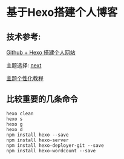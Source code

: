 # 基于Hexo搭建个人博客

## 技术参考:
[Github + Hexo 搭建个人网站](https://zhuanlan.zhihu.com/p/26625249)

主题选择: [next](https://github.com/iissnan/hexo-theme-next)

[主题个性化教程](http://shenzekun.cn/hexo%E7%9A%84next%E4%B8%BB%E9%A2%98%E4%B8%AA%E6%80%A7%E5%8C%96%E9%85%8D%E7%BD%AE%E6%95%99%E7%A8%8B.html)

## 比较重要的几条命令
```
hexo clean
hexo s
hexo g
hexo d
npm install hexo --save
npm install hexo-server
npm install hexo-deployer-git --save
npm install hexo-wordcount --save

```
